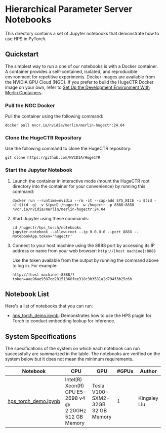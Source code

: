 # Hierarchical Parameter Server Notebooks #
This directory contains a set of Jupyter notebooks that demonstrate how to use HPS in PyTorch.

## Quickstart

The simplest way to run a one of our notebooks is with a Docker container.
A container provides a self-contained, isolated, and reproducible environment for repetitive experiments.
Docker images are available from the NVIDIA GPU Cloud (NGC).
If you prefer to build the HugeCTR Docker image on your own, refer to [Set Up the Development Environment With Merlin Containers](https://nvidia-merlin.github.io/HugeCTR/master/hugectr_contributor_guide.html#set-up-the-development-environment-with-merlin-containers).

### Pull the NGC Docker

Pull the container using the following command:

```shell
docker pull nvcr.io/nvidia/merlin/merlin-hugectr:24.04
```

### Clone the HugeCTR Repository

Use the following command to clone the HugeCTR repository:

```shell
git clone https://github.com/NVIDIA/HugeCTR
```

### Start the Jupyter Notebook
1. Launch the container in interactive mode (mount the HugeCTR root directory into the container for your convenience) by running this command:

   ```shell
   docker run --runtime=nvidia --rm -it --cap-add SYS_NICE -u $(id -u):$(id -g) -v $(pwd):/hugectr -w /hugectr -p 8888:8888 nvcr.io/nvidia/merlin/merlin-hugectr:24.04
   ```

2. Start Jupyter using these commands: 

   ```shell
   cd /hugectr/hps_torch/notebooks
   jupyter-notebook --allow-root --ip 0.0.0.0 --port 8888 --NotebookApp.token='hugectr'
   ```

3. Connect to your host machine using the 8888 port by accessing its IP address or name from your web browser: `http://[host machine]:8888`

   Use the token available from the output by running the command above to log in. For example:

   `http://[host machine]:8888/?token=aae96ae9387cd28151868fee318c3b3581a2d794f3b25c6b`


## Notebook List

Here's a list of notebooks that you can run:
- [hps_torch_demo.ipynb](hps_torch_demo.ipynb): Demonstrates how to use the HPS plugin for Torch to conduct embedding lookup for inference.

## System Specifications
The specifications of the system on which each notebook can run successfully are summarized in the table. The notebooks are verified on the system below but it does not mean the minimum requirements.

| Notebook | CPU | GPU | #GPUs | Author |
| -------- | --- | --- | ----- | ------ |
| [hps_torch_demo.ipynb](hps_torch_demo.ipynb) | Intel(R) Xeon(R) CPU E5-2698 v4 @ 2.20GHz<br />512 GB Memory | Tesla V100-SXM2-32GB<br />32 GB Memory | 1 | Kingsley Liu |

